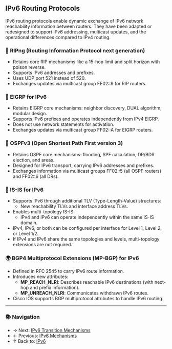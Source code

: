 ## IPv6 Routing Protocols

IPv6 routing protocols enable dynamic exchange of IPv6 network reachability information between routers. They have been adapted or redesigned to support IPv6 addressing, multicast updates, and the operational differences compared to IPv4 routing.

### 🔄 RIPng (Routing Information Protocol next generation)
- Retains core RIP mechanisms like a 15-hop limit and split horizon with poison reverse.
- Supports IPv6 addresses and prefixes.
- Uses UDP port 521 instead of 520.
- Exchanges updates via multicast group FF02::9 for RIP routers.

### 🚀 EIGRP for IPv6
- Retains EIGRP core mechanisms: neighbor discovery, DUAL algorithm, modular design.
- Supports IPv6 prefixes and operates independently from IPv4 EIGRP.
- Does not use network statements for activation.
- Exchanges updates via multicast group FF02::A for EIGRP routers.

### 🧭 OSPFv3 (Open Shortest Path First version 3)
- Retains OSPF core mechanisms: flooding, SPF calculation, DR/BDR election, and areas.
- Designed for IPv6 transport, carrying IPv6 addresses and prefixes.
- Exchanges information via multicast groups FF02::5 (all OSPF routers) and FF02::6 (all DRs).

### 🧩 IS-IS for IPv6
- Supports IPv6 through additional TLV (Type-Length-Value) structures:
  - New reachability TLVs and interface address TLVs.
- Enables multi-topology IS-IS:
  - IPv4 and IPv6 can operate independently within the same IS-IS domain.
- IPv4, IPv6, or both can be configured per interface for Level 1, Level 2, or Level 1/2.
- If IPv4 and IPv6 share the same topologies and levels, multi-topology extensions are not required.

### 🌍 BGP4 Multiprotocol Extensions (MP-BGP) for IPv6
- Defined in RFC 2545 to carry IPv6 route information.
- Introduces new attributes:
  - **MP_REACH_NLRI**: Describes reachable IPv6 destinations (with next-hop and prefix information).
  - **MP_UNREACH_NLRI**: Communicates withdrawn IPv6 routes.
- Cisco IOS supports BGP multiprotocol attributes to handle IPv6 routing.

---

### 📚 Navigation
- → Next: [IPv6 Transition Mechanisms](ipv6-transition-mechanisms.md)  
- ← Previous: [IPv6 Mechanisms](ipv6-mechanisms.md)  
- ↑ Back to: [IPv6](../readme.md)
